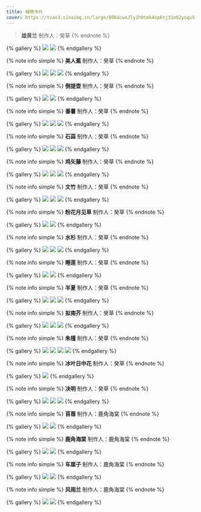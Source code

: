```yaml
---
title: 植物卡片
cover: https://tvax3.sinaimg.cn/large/006UcwnJly1h0tmk4op6tj31o02yoqv5.jpg
---
```

> **雄黄兰**
制作人：癸草
{% endnote %}

{% gallery %}
![](https://tvax3.sinaimg.cn/large/006UcwnJly1h0tmk4op6tj31o02yoqv5.jpg)
![](https://tva1.sinaimg.cn/large/006UcwnJly1h0tmlvuuy9j31o02yob2a.jpg)
{% endgallery %}

{% note info simple %}
**美人蕉**
制作人：癸草
{% endnote %}

{% gallery %}
![](https://tvax4.sinaimg.cn/large/006UcwnJgy1h0tmtxuld7j31o02yoe81.jpg)
![](https://tva1.sinaimg.cn/large/006UcwnJgy1h0tns4ubv9j31o02yoe82.jpg)
![](https://tva1.sinaimg.cn/large/006UcwnJly1h0tmmx8b8ej31o02yoe82.jpg)
{% endgallery %}

{% note info simple %}
**倒提壶**
制作人：癸草
{% endnote %}

{% gallery %}
![](https://tva4.sinaimg.cn/large/006UcwnJgy1h0tmu723zqj30hs0vmqcz.jpg)
![](https://tvax2.sinaimg.cn/large/006UcwnJgy1h0tmujdvxkj31o02yonpd.jpg)
{% endgallery %}

{% note info simple %}
**番薯**
制作人：癸草
{% endnote %}

{% gallery %}
![](https://tva4.sinaimg.cn/large/006UcwnJgy1h0tmut7lb5j31o02yob2a.jpg)
![](https://tva2.sinaimg.cn/large/006UcwnJgy1h0tmv1u0ipj31o02yo1kz.jpg)
![](https://tva2.sinaimg.cn/large/006UcwnJgy1h0tmv9rya8j31o02yox6p.jpg)
{% endgallery %}

{% note info simple %}
**石蒜**
制作人：癸草
{% endnote %}

{% gallery %}
![](https://tvax4.sinaimg.cn/large/006UcwnJgy1h0tmviobxhj31o02yo4qq.jpg)
![](https://tva3.sinaimg.cn/large/006UcwnJgy1h0tmvrzsuqj31o02yox6p.jpg)
![](https://tvax3.sinaimg.cn/large/006UcwnJgy1h0tmvzw931j31o02you0y.jpg)
{% endgallery %}

{% note info simple %}
**鸡矢藤**
制作人：癸草
{% endnote %}

{% gallery %}
![](https://tva4.sinaimg.cn/large/006UcwnJgy1h0tmw85xhej31o02yo4qq.jpg)
![](https://tvax1.sinaimg.cn/large/006UcwnJgy1h0tmwndfs6j31o0140qv5.jpg)
![](https://tva2.sinaimg.cn/large/006UcwnJgy1h0tmwt1o8qj31o02yo1ky.jpg)
{% endgallery %}

{% note info simple %}
**文竹**
制作人：癸草
{% endnote %}

{% gallery %}
![](https://tva4.sinaimg.cn/large/006UcwnJgy1h0tmwzzfiqj31o02yoe82.jpg)
![](https://tvax4.sinaimg.cn/large/006UcwnJgy1h0tmx793lpj31o00xq7wh.jpg)
![](https://tva4.sinaimg.cn/large/006UcwnJgy1h0tmxg68p6j31o02yo4qq.jpg)
{% endgallery %}

{% note info simple %}
**粉花月见草**
制作人：癸草
{% endnote %}

{% gallery %}
![](https://tva4.sinaimg.cn/large/006UcwnJgy1h0tmxngx0sj31o02yo4qq.jpg)
![](https://tva3.sinaimg.cn/large/006UcwnJgy1h0tmxzsntrj31o02yo4qr.jpg)
{% endgallery %}

{% note info simple %}
**水杉**
制作人：癸草
{% endnote %}

{% gallery %}
![](https://tva4.sinaimg.cn/large/006UcwnJgy1h0tmy9mke6j31o02yonpd.jpg)
![](https://tva4.sinaimg.cn/large/006UcwnJgy1h0tmyhwteoj31o01407wi.jpgg)
![](https://tvax3.sinaimg.cn/large/006UcwnJgy1h0tmyn1j7bj30hs0vm4a8.jpg)
{% endgallery %}

{% note info simple %}
**睡莲**
制作人：癸草
{% endnote %}

{% gallery %}
![](https://tva2.sinaimg.cn/large/006UcwnJgy1h0tmyxa78wj31o02yo4qq.jpg)
![](https://tvax1.sinaimg.cn/large/006UcwnJgy1h0tmz5m5egj31o02yoe82.jpg)
{% endgallery %}

{% note info simple %}
**半夏**
制作人：癸草
{% endnote %}

{% gallery %}
![](https://tva1.sinaimg.cn/large/006UcwnJgy1h0tmzdpef1j31o02yo4qq.jpg)
![](https://tva1.sinaimg.cn/large/006UcwnJgy1h0tmzko2wmj31o02yo1ky.jpg)
![](https://tva3.sinaimg.cn/large/006UcwnJgy1h0tmzqrct3j31o02yo4qq.jpg)
{% endgallery %}

{% note info simple %}
**拟南芥**
制作人：癸草
{% endnote %}

{% gallery %}
![](https://tva1.sinaimg.cn/large/006UcwnJgy1h0tmzzjl57j31o02yo1ky.jpg)
![](https://tva4.sinaimg.cn/large/006UcwnJgy1h0tn09jfypj31o0190kjl.jpg)
![](https://tva4.sinaimg.cn/large/006UcwnJgy1h0tn0f83guj31o02yo7wi.jpg)
{% endgallery %}

{% note info simple %}
**朱槿**
制作人：癸草
{% endnote %}

{% gallery %}
![](https://tvax3.sinaimg.cn/large/006UcwnJgy1h0tn0o0irej31o02yo4qq.jpg)
![](https://tvax2.sinaimg.cn/large/006UcwnJgy1h0tn0xikukj31o02yox6q.jpg)
![](https://tvax3.sinaimg.cn/large/006UcwnJgy1h0tn138m5qj31o01904qp.jpg)
![](https://tvax3.sinaimg.cn/large/006UcwnJgy1h0tn196zpoj31o0140npe.jpg)
{% endgallery %}

{% note info simple %}
**冰叶日中花**
制作人：癸草
{% endnote %}

{% gallery %}
![](https://tvax1.sinaimg.cn/large/006UcwnJgy1h0tn1hw2wxj31o02yohdu.jpg)
{% endgallery %}

{% note info simple %}
**决明**
制作人：癸草
{% endnote %}

{% gallery %}
![](https://tva2.sinaimg.cn/large/006UcwnJgy1h0tn1zv837j31o02yob2a.jpg)
![](https://tvax2.sinaimg.cn/large/006UcwnJgy1h0tn28jp79j31o0190kjl.jpg)
![](https://tvax3.sinaimg.cn/large/006UcwnJgy1h0tn2e505pj31o02yo7wi.jpg)
{% endgallery %}

{% note info simple %}
**苜蓿**
制作人：鹿角海棠
{% endnote %}

{% gallery %}
![](https://tvax3.sinaimg.cn/large/006UcwnJgy1h0tn2ojov1j30qo0hs3zu.jpg)
![](https://tvax3.sinaimg.cn/large/006UcwnJgy1h0tn4kx21pj30hs0vm4gq.jpg)
{% endgallery %}

{% note info simple %}
**鹿角海棠**
制作人：鹿角海棠
{% endnote %}

{% gallery %}
![](https://tva1.sinaimg.cn/large/006UcwnJgy1h0tn4rho5aj30qo0hsq4i.jpg)
![](https://tva2.sinaimg.cn/large/006UcwnJgy1h0tn4zmcl5j30hs0vngos.jpg)
{% endgallery %}

{% note info simple %}
**车厘子**
制作人：鹿角海棠
{% endnote %}

{% gallery %}
![](https://tvax2.sinaimg.cn/large/006UcwnJgy1h0tn58euzfj30hs0vn0x4.jpg)
![](https://tvax2.sinaimg.cn/large/006UcwnJgy1h0tn5ftgdvj30hs0vnaf4.jpg)
{% endgallery %}

{% note info simple %}
**风雨兰**
制作人：鹿角海棠
{% endnote %}

{% gallery %}
![](https://tva2.sinaimg.cn/large/006UcwnJgy1h0tn5mee9pj30hs0vfqio.jpg)
![](https://tvax3.sinaimg.cn/large/006UcwnJgy1h0tn5ue4m0j30qo0hsq59.jpg)
{% endgallery %}
